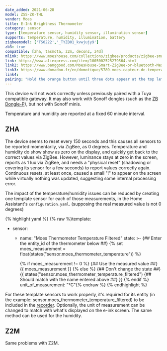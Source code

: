 ```yaml
---
date_added: 2021-06-28
model: ZSS-ZK-THL
vendor: Moes 
title: E-Ink Brightness Thermometer
category: sensor
type: [temperature sensor, humidity sensor, illumination sensor]
supports: temperature, humidity, illumination, battery
zigbeemodel: ['TS0222','_TYZB01_kvwjujy9']
zb3: true
compatible: [zha, tasmota, z2m, deconz, z4d]
mlink: https://www.moeshouse.com/collections/zigbee/products/zigbee-smart-brightness-thermometer-real-time-light-sensitive-temperature-and-humidity-detector
link: https://www.aliexpress.com/item/1005002525279564.html
link2: https://www.banggood.com/MoesHouse-Smart-ZigBee-or-bluetooth-Mesh-Brightness-Thermometer-Light-Temperature-Humidity-Detector-Tuya-Smart-App-Alexa-Control-p-1842856.html
link3: https://www.domadoo.fr/en/domotique/5789-moes-capteur-de-temperature-humidite-et-luminosite-zigbee.html
link4: 
pairing: "Hold the orange button until three dots appear at the top left of the screen."
---
```

This device will not work correctly unless previously paired with a Tuya compatible gateway. It may also work with Sonoff dongles (such as the [ZB Dongle-P](/Sonoff_ZBDongle-P.html)), but not with Sonoff minis.

Temperature and humidity are reported at a fixed 60 minute interval.

## ZHA
The device seems to reset every 150 seconds and this causes all sensors to be reported momentarily, via ZigBee, as 0 degrees. Temperature and humidity do show show as zero on the display, and quickly get back to the correct values via ZigBee. However, luminance stays at zero in the screen, reports as 1 lux via ZigBee, and needs a "physical reset" (shadowing or covering its sensor for a few seconds) to report values correctly again. Continuous resets, at least once, caused a small "!" to appear on the screen while virtually nothing was updated, suggesting some internal processing error. 

The impact of the temperature/humidity issues can be reduced by creating one template sensor for each of those measurements, in the Home Assistant's `configuration.yaml`. (supposing the real measured value is not 0 degrees)

{% highlight yaml %}
{% raw %}template:
  - sensor:
      - name: "Moes Thermometer Temperature Filtered" 
        state: >-
          {## Enter the entity_id of the thermometer below ##}
          {% set moes_measurement = float(states("sensor.moes_thermometer_temperature"))  %}   
          
          {% if moes_measurement != 0  %}
            {## Use the measured value ##}
            {{ moes_measurement }}
          {% else %}
            {## Don't change the state ##}
            {{ 
              states("sensor.moes_thermometer_temperature_filtered") {## Should match with the name entered above ##}
            }}
          {% endif %}
        unit_of_measurement: "°C"{% endraw %} 
{% endhighlight %}

For these template sensors to work properly, it's required for its entity (in the example: sensor.moes_thermometer_temperature_filtered) to be included in the [recorder](https://www.home-assistant.io/integrations/recorder/#configure-filter). Optionally, the unit of measurement can be changed to match with what's displayed on the e-ink screen.
The same method can be used for the humidity.

## Z2M
Same problems with Z2M.
